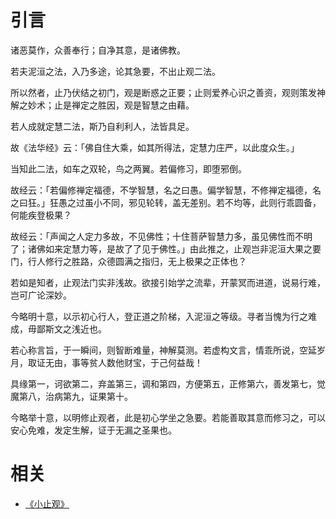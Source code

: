 
# 引言

诸恶莫作，众善奉行；自净其意，是诸佛教。

若夫泥洹之法，入乃多途，论其急要，不出止观二法。

所以然者，止乃伏结之初门，观是断惑之正要；止则爱养心识之善资，观则策发神解之妙术；止是禅定之胜因，观是智慧之由藉。

若人成就定慧二法，斯乃自利利人，法皆具足。

故《法华经》云：「佛自住大乘，如其所得法，定慧力庄严，以此度众生。」

当知此二法，如车之双轮，鸟之两翼。若偏修习，即堕邪倒。

故经云：「若偏修禅定福德，不学智慧，名之曰愚。偏学智慧，不修禅定福德，名之曰狂。」狂愚之过虽小不同，邪见轮转，盖无差别。若不均等，此则行乖圆备，何能疾登极果？

故经云：「声闻之人定力多故，不见佛性；十住菩萨智慧力多，虽见佛性而不明了；诸佛如来定慧力等，是故了了见于佛性。」由此推之，止观岂非泥洹大果之要门，行人修行之胜路，众德圆满之指归，无上极果之正体也？

若如是知者，止观法门实非浅故。欲接引始学之流辈，开蒙冥而进道，说易行难，岂可广论深妙。

今略明十意，以示初心行人，登正道之阶梯，入泥洹之等级。寻者当愧为行之难成，毋鄙斯文之浅近也。

若心称言旨，于一瞬间，则智断难量，神解莫测。若虚构文言，情乖所说，空延岁月，取证无由，事等贫人数他财宝，于己何益哉！

具缘第一，诃欲第二，弃盖第三，调和第四，方便第五，正修第六，善发第七，觉魔第八，治病第九，证果第十。

今略举十意，以明修止观者，此是初心学坐之急要。若能善取其意而修习之，可以安心免难，发定生解，证于无漏之圣果也。

# 相关

- [《小止观》](http://www.quanxue.cn/CT_FoJia/XiaoZhiGIndex.html)
